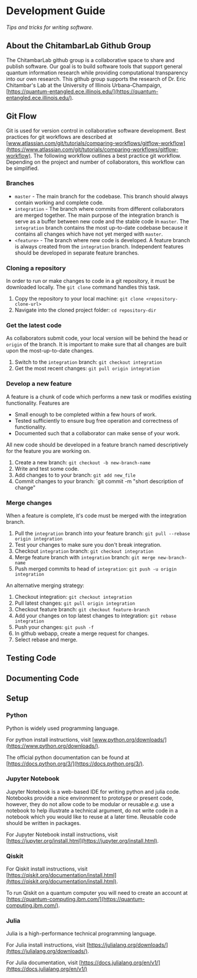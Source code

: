 # Development Guide

*Tips and tricks for writing software.*

## About the ChitambarLab Github Group

The ChitambarLab github group is a collaborative space to share and publish software. Our goal is to build software tools that support general quantum information research while providing computational transparency into our own research. This github group supports the research of Dr. Eric Chitambar's Lab at the University of Illinois Urbana-Champaign, [https://quantum-entangled.ece.illinois.edu/](https://quantum-entangled.ece.illinois.edu/).

## Git Flow

Git is used for version control in collaborative software development. Best practices for git workflows are described at
[www.atlassian.com/git/tutorials/comparing-workflows/gitflow-workflow](https://www.atlassian.com/git/tutorials/comparing-workflows/gitflow-workflow).  The following workflow outlines a best practice git workflow. Depending on the project and number of collaborators, this workflow can be simplified.

### Branches

* `master` - The main branch for the codebase. This branch should always contain working and complete code.
* `integration` - The branch where commits from different collaborators are merged together. The main purpose of the integration branch is serve as a buffer between new code and the stable code in `master`. The `integration` branch contains the most up-to-date codebase because it contains all changes which have not yet merged with `master`. 
* `<feature>` - The branch where new code is developed. A feature branch is always created from the `integration` branch. Independent features should be developed in separate feature branches. 

### Cloning a repository

In order to run or make changes to code in a git repository, it must be downloaded locally. The `git clone` command handles this task.

1. Copy the repository to your local machine: `git clone <repository-clone-url>`
2. Navigate into the cloned project folder: `cd repository-dir`

### Get the latest code

As collaborators submit code, your local version will be behind the head or `origin` of the branch. It is important to make sure that all changes are built upon the most-up-to-date changes.

1. Switch to the `integration` branch: `git checkout integration`
2. Get the most recent changes: `git pull origin integration`

### Develop a new feature

A feature is a chunk of code which performs a new task or modifies existing functionality. Features are
* Small enough to be completed within a few hours of work.
* Tested sufficiently to ensure bug free operation and correctness of functionality.
* Documented such that a collaborator can make sense of your work.

All new code should be developed in a feature branch named descriptively for the feature you are working on.

1. Create a new branch: `git checkout -b new-branch-name`
2. Write and test some code.
3. Add changes to to your branch: `git add new_file`
4. Commit changes to your branch: `git commit -m "short description of change"


### Merge changes

When a feature is complete, it's code must be merged with the integration branch.

1. Pull the `integration` branch into your feature branch: `git pull --rebase origin integration`
2. Test your changes to make sure you don't break integration.
3. Checkout `integration` branch: `git checkout integration`
4. Merge feature branch with `integration` branch: `git merge new-branch-name`
5. Push merged commits to head of `integration`: `git push -u origin integration`

An alternative merging strategy:

1. Checkout integration: `git checkout integration`
2. Pull latest changes: `git pull origin integration`
3. Checkout feature branch: `git checkout feature-branch`
4. Add your changes on top latest changes to integration: `git rebase integration`
5. Push your changes: `git push -f`
6. In github webapp, create a merge request for changes.
7. Select rebase and merge.


## Testing Code

## Documenting Code

## Setup

### Python

Python is widely used programming language. 

For python install instructions, visit [www.python.org/downloads/](https://www.python.org/downloads/).

The official python documentation can be found at [https://docs.python.org/3/](https://docs.python.org/3/).

### Jupyter Notebook

Jupyter Notebook is a web-based IDE for writing python and julia code. Notebooks provide a nice environment to prototype or present code, however, they do not allow code to be modular or reusable *e.g.* use a notebook to help illustrate a technical argument, do not write code in a notebook which you would like to reuse at a later time. Reusable code should be written in packages.

For Jupyter Notebook install instructions, visit [https://jupyter.org/install.html](https://jupyter.org/install.html).

### Qiskit

For Qiskit install instructions, visit [https://qiskit.org/documentation/install.html](https://qiskit.org/documentation/install.html).

To run Qiskit on a quantum computer you will need to create an account at [https://quantum-computing.ibm.com/](https://quantum-computing.ibm.com/).

### Julia

Julia is a high-performance technical programming language.

For Julia install instructions, visit [https://julialang.org/downloads/](https://julialang.org/downloads/).

For Julia documentation, visit [https://docs.julialang.org/en/v1/](https://docs.julialang.org/en/v1/)

